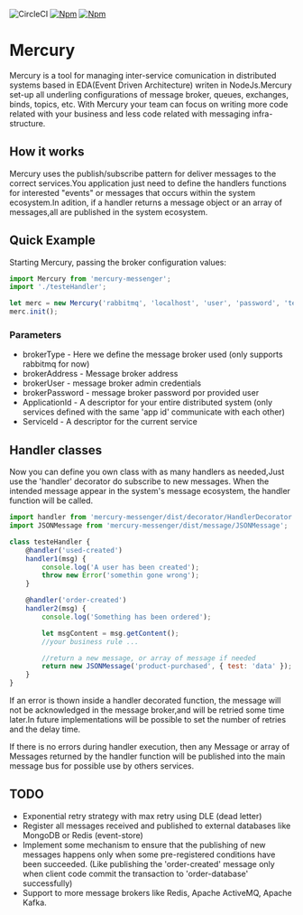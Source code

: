 ![CircleCI](https://img.shields.io/circleci/build/github/cl3dson/mercury/master)
[![Npm][badgenpm]][npm]
[![Npm][npmdown]][npm]

# Mercury

Mercury is a tool for managing inter-service comunication in distributed systems based in EDA(Event Driven Architecture)
writen in NodeJs.Mercury set-up all underling configurations of message broker, queues, exchanges, binds, topics, etc.
With Mercury your team can focus on writing more code related with your business and less
code related with messaging infra-structure.

## How it works

Mercury uses the publish/subscribe pattern for deliver messages to the correct services.You application just need to
define the handlers functions for interested "events" or messages that occurs within the system ecosystem.In adition,
if a handler returns a message object or an array of messages,all are published in the system ecosystem.

## Quick Example

Starting Mercury, passing the broker configuration values:

```javascript
import Mercury from 'mercury-messenger';
import './testeHandler';

let merc = new Mercury('rabbitmq', 'localhost', 'user', 'password', 'testApp', 'testService');
merc.init();
```

### Parameters

-   brokerType - Here we define the message broker used (only supports rabbitmq for now)
-   brokerAddress - Message broker address
-   brokerUser - message broker admin credentials
-   brokerPassword - message broker password por provided user
-   ApplicationId - A descriptor for your entire distributed system (only services defined with the same 'app id' communicate with each other)
-   ServiceId - A descriptor for the current service

## Handler classes

Now you can define you own class with as many handlers as needed,Just use the 'handler' decorator do subscribe to new messages.
When the intended message appear in the system's message ecosystem, the handler function will be called.

```javascript
import handler from 'mercury-messenger/dist/decorator/HandlerDecorator';
import JSONMessage from 'mercury-messenger/dist/message/JSONMessage';

class testeHandler {
    @handler('used-created')
    handler1(msg) {
        console.log('A user has been created');
        throw new Error('somethin gone wrong');
    }

    @handler('order-created')
    handler2(msg) {
        console.log('Something has been ordered');

        let msgContent = msg.getContent();
        //your business rule ...

        //return a new message, or array of message if needed
        return new JSONMessage('product-purchased', { test: 'data' });
    }
}
```

If an error is thown inside a handler decorated function, the message will not be acknowledged in the message broker,and will be
retried some time later.In future implementations will be possible to set the number of retries and the delay time.

If there is no errors during handler execution, then any Message or array of Messages returned by the handler function will be
published into the main message bus for possible use by others services.

## TODO

-   Exponential retry strategy with max retry using DLE (dead letter)
-   Register all messages received and published to external databases like MongoDB or Redis (event-store)
-   Implement some mechanism to ensure that the publishing of new messages happens only when some pre-registered conditions have
    been succeeded. (Like publishing the 'order-created' message only when client code commit the transaction to 'order-database' successfully)
-   Support to more message brokers like Redis, Apache ActiveMQ, Apache Kafka.

[npm]: https://www.npmjs.com/package/mercury-messenger
[badgenpm]: https://img.shields.io/npm/v/mercury-messenger
[npmdown]: https://img.shields.io/npm/dw/mercury-messenger
